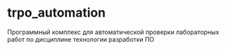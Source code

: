 # trpo_automation
Программный комплекс для автоматической проверки лабораторных работ по дисциплине технологии разработки ПО